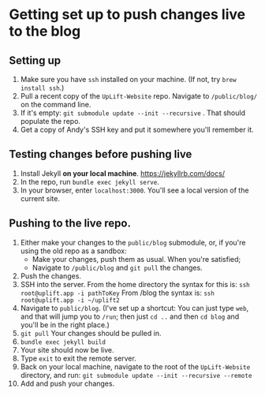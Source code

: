 # Getting set up to push changes live to the blog

## Setting up

1. Make sure you have `ssh` installed on your machine. (If not, try `brew install ssh`.)
2. Pull a recent copy of the `UpLift-Website` repo. Navigate to `/public/blog/` on the command line.
3. If it's empty: `git submodule update --init --recursive` . That should populate the repo.
4. Get a copy of Andy's SSH key and put it somewhere you'll remember it.

## Testing changes before pushing live

1. Install Jekyll **on your local machine**. https://jekyllrb.com/docs/
2. In the repo, run `bundle exec jekyll serve`.
3. In your browser, enter `localhost:3000`. You'll see a local version of the current site.

## Pushing to the live repo.

1. Either make your changes to the `public/blog` submodule, or, if you're using the old repo as a sandbox:
    * Make your changes, push them as usual. When you're satisfied;
    * Navigate to `/public/blog` and `git pull` the changes.
2. Push the changes.
3. SSH into the server. From the home directory the syntax for this is:
    `ssh root@uplift.app -i pathToKey`
		From /blog the syntax is:
		`ssh root@uplift.app -i ~/uplift2`
4. Navigate to `public/blog`. (I've set up a shortcut: You can just type `web`, and that will jump you to `/run`; then just `cd ..` and then `cd blog` and you'll be in the right place.)
5. `git pull` Your changes should be pulled in.
6. `bundle exec jekyll build`
7. Your site should now be live.
7. Type `exit` to exit the remote server.  
8. Back on your local machine, navigate to the root of the `UpLift-Website` directory, and run: `git submodule update --init --recursive --remote`
9. Add and push your changes.
